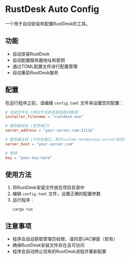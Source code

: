 # RustDesk Auto Config

一个用于自动安装和配置RustDesk的工具。

## 功能

- 自动安装RustDesk
- 自动配置服务器地址和密钥
- 通过TOML配置文件进行配置管理
- 自动重启RustDesk服务

## 配置

在运行程序之前，请编辑 `config.toml` 文件来设置您的配置：

```toml
# 安装文件名 (相对于当前目录或绝对路径)
installer_filename = "rustdesk.exe"

# 服务器地址 (包含端口)
server_address = "your-server.com:21116"

# 服务器主机 (不包含端口，用于custom-rendezvous-server选项)
server_host = "your-server.com"

# 密钥
key = "your-key-here"
```

## 使用方法

1. 将RustDesk安装文件放在项目目录中
2. 编辑 `config.toml` 文件，设置正确的配置参数
3. 运行程序：
   ```
   cargo run
   ```

## 注意事项

- 程序会自动获取管理员权限，请同意UAC弹窗（若有）
- 确保RustDesk安装文件存在且可访问
- 程序会自动停止现有的RustDesk进程并重新配置
